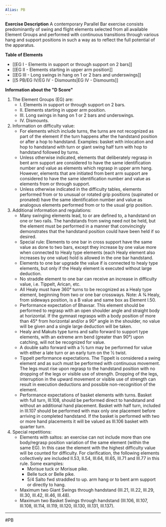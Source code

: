 ```yaml
---
Alias: PB
---
```

**Exercise Description**
A contemporary Parallel Bar exercise consists predominantly of swing and flight elements selected from all available Element Groups and performed with continuous transitions through various hang and support positions in such a way as to reflect the full potential of the apparatus.

**Table of Elements**
- [[EG I - Elements in support or through support on 2 bars]]
- [[EG II -  Elements starting in upper arm position]]
- [[EG III - Long swings in hang on 1 or 2 bars and underswings]]
- [[5 PB/EG IV/EG IV - Dismounts|EG IV - Dismounts]]

**Information about the "D Score"**
1. The Element Groups (EG) are:
	- I. Elements in support or through support on 2 bars.
	- II. Elements starting in upper arm position.
	- III. Long swings in hang on 1 or 2 bars and underswings.
	- IV. Dismounts.
2. Information on difficulty value:
	- For elements which include turns, the turns are not recognized as part of the element if the turn happens after the handstand position or after a hop to handstand. Examples: basket with inlocation and hop to handstand with turn or giant swing half turn with hop to handstand followed by turns.
	- Unless otherwise indicated, elements that deliberately regrasp in bent arm support are considered to have the same identification number and value as elements which regrasp in upper arm hang. However, elements that are initiated from bent arm support are considered to have the same identification number and value as elements from or through support.
	- Unless otherwise indicated in the difficulty tables, elements performed from or to unusual or rotated grip positions (supinated or pronated) have the same identification number and value as analogous elements performed from or to the usual grip position.
3. Additional information and regulations:
	- Many swinging elements lead, to or are defined to, a handstand on one or two rails. The handstands from swing need not be held, but the element must be performed in a manner that convincingly demonstrates that the handstand position could have been held if so desired.
	- Special rule: Elements to one bar in cross support have the same value as done to two bars, except they increase by one value more when connected to Healy type elements (each Healy element also increases by one value) hold is allowed in the one bar handstand.
	- Elements to one bar upgrade the value if is connected to healy type elements, but only if the Healy element is executed without large deduction.
	- No straddle element to one bar can receive an increase in difficulty value, i.e. Tippelt, Arican, etc.
	- All Healy must have 360° turns to be recognized as a Healy type element, beginning from two or one bar crossways. Note: A 3⁄4 Healy, from sideways position, is a B value and same box as Element I.50.
	- Performance expectation of Bhavsar. This element should be performed to regrasp with an open shoulder angle and straight body at horizontal. If the gymnast regrasps with a body position of more than 45° from horizontal and/or a 90° angle in the shoulder, no value will be given and a single large deduction will be taken.
	- Healy and Makuts type turns and salto forward to support type elements, with an extreme arm bend (greater than 90°) upon catching, will not be recognized for value.
	- A double salto forward with a 1⁄2 turn may be performed for value with either a late turn or an early turn on the 1⁄2 twist.
	- Tippelt performance expectations. The Tippelt is considered a swing element and as such must be performed with continuous movement. The legs must rise upon regrasp to the handstand position with no dropping of the legs or visible use of strength. Dropping of the legs, interruption in the upward movement or visible use of strength can result in execution deductions and possible non-recognition of the element.
	- Performance expectations of basket elements with turns. Basket with full turn, III.108, should be performed direct to handstand and without an additional hand placement. Basket with half turn, included in III.107 should be performed with max only one placement before arriving in completed handstand. If the basket is performed with two or more hand placements it will be valued as III.106 basket with quarter turn.
4. Special repetitions:
	- Elements with saltos: an exercise can not include more than one body/regrasp position variation of the same element (within the same EG). In this case the element with the highest difficulty value will be counted for difficulty. For clarification, the following elements collectively are included II.53, II.54, III.64, III.65, III.71 and III.77 in this rule. Some examples:
		- Morisue tuck or Morisue pike.
		- Belle tuck or Belle pike.
		- 5/4 Salto fwd straddled to up. arm hang or to bent arm support or directly to hang.
	- Maximum two Giant Swings through handstand (III.21, III.22, III.29, III.30, III.42, III.46, III.48).
	- Maximum two Basket Swings through handstand (III.106, III.107, III.108, III.114, III.119, III.120, III.130, III.131, III.137).
___
#PB
